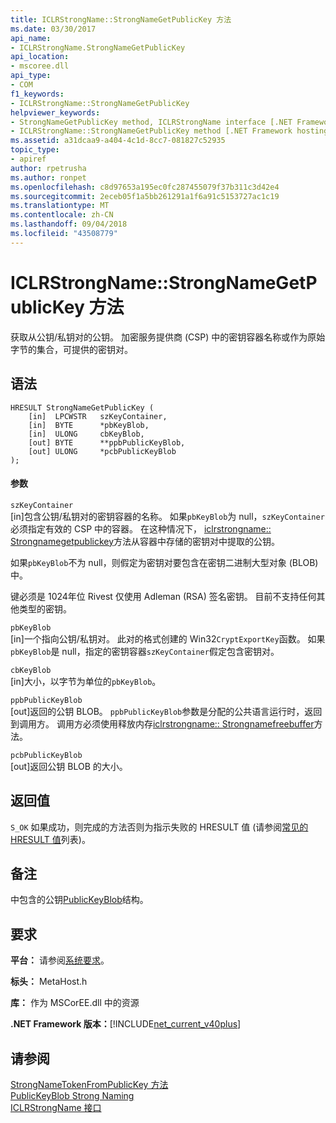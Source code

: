 ```yaml
---
title: ICLRStrongName::StrongNameGetPublicKey 方法
ms.date: 03/30/2017
api_name:
- ICLRStrongName.StrongNameGetPublicKey
api_location:
- mscoree.dll
api_type:
- COM
f1_keywords:
- ICLRStrongName::StrongNameGetPublicKey
helpviewer_keywords:
- StrongNameGetPublicKey method, ICLRStrongName interface [.NET Framework hosting]
- ICLRStrongName::StrongNameGetPublicKey method [.NET Framework hosting]
ms.assetid: a31dcaa9-a404-4c1d-8cc7-081827c52935
topic_type:
- apiref
author: rpetrusha
ms.author: ronpet
ms.openlocfilehash: c8d97653a195ec0fc287455079f37b311c3d42e4
ms.sourcegitcommit: 2eceb05f1a5bb261291a1f6a91c5153727ac1c19
ms.translationtype: MT
ms.contentlocale: zh-CN
ms.lasthandoff: 09/04/2018
ms.locfileid: "43508779"
---
```

# <a name="iclrstrongnamestrongnamegetpublickey-method"></a>ICLRStrongName::StrongNameGetPublicKey 方法
获取从公钥/私钥对的公钥。 加密服务提供商 (CSP) 中的密钥容器名称或作为原始字节的集合，可提供的密钥对。  
  
## <a name="syntax"></a>语法  
  
```  
HRESULT StrongNameGetPublicKey (   
    [in]  LPCWSTR   szKeyContainer,  
    [in]  BYTE      *pbKeyBlob,  
    [in]  ULONG     cbKeyBlob,  
    [out] BYTE      **ppbPublicKeyBlob,  
    [out] ULONG     *pcbPublicKeyBlob  
);  
```  
  
#### <a name="parameters"></a>参数  
 `szKeyContainer`  
 [in]包含公钥/私钥对的密钥容器的名称。 如果`pbKeyBlob`为 null，`szKeyContainer`必须指定有效的 CSP 中的容器。 在这种情况下， [iclrstrongname:: Strongnamegetpublickey](../../../../docs/framework/unmanaged-api/hosting/iclrstrongname-strongnamegetpublickey-method.md)方法从容器中存储的密钥对中提取的公钥。  
  
 如果`pbKeyBlob`不为 null，则假定为密钥对要包含在密钥二进制大型对象 (BLOB) 中。  
  
 键必须是 1024年位 Rivest 仅使用 Adleman (RSA) 签名密钥。 目前不支持任何其他类型的密钥。  
  
 `pbKeyBlob`  
 [in]一个指向公钥/私钥对。 此对的格式创建的 Win32`CryptExportKey`函数。 如果`pbKeyBlob`是 null，指定的密钥容器`szKeyContainer`假定包含密钥对。  
  
 `cbKeyBlob`  
 [in]大小，以字节为单位的`pbKeyBlob`。  
  
 `ppbPublicKeyBlob`  
 [out]返回的公钥 BLOB。 `ppbPublicKeyBlob`参数是分配的公共语言运行时，返回到调用方。 调用方必须使用释放内存[iclrstrongname:: Strongnamefreebuffer](../../../../docs/framework/unmanaged-api/hosting/iclrstrongname-strongnamefreebuffer-method.md)方法。  
  
 `pcbPublicKeyBlob`  
 [out]返回公钥 BLOB 的大小。  
  
## <a name="return-value"></a>返回值  
 `S_OK` 如果成功，则完成的方法否则为指示失败的 HRESULT 值 (请参阅[常见的 HRESULT 值](https://go.microsoft.com/fwlink/?LinkId=213878)列表)。  
  
## <a name="remarks"></a>备注  
 中包含的公钥[PublicKeyBlob](../../../../docs/framework/unmanaged-api/strong-naming/publickeyblob-structure.md)结构。  
  
## <a name="requirements"></a>要求  
 **平台：** 请参阅[系统要求](../../../../docs/framework/get-started/system-requirements.md)。  
  
 **标头：** MetaHost.h  
  
 **库：** 作为 MSCorEE.dll 中的资源  
  
 **.NET Framework 版本：**[!INCLUDE[net_current_v40plus](../../../../includes/net-current-v40plus-md.md)]  
  
## <a name="see-also"></a>请参阅  
 [StrongNameTokenFromPublicKey 方法](../../../../docs/framework/unmanaged-api/hosting/iclrstrongname-strongnametokenfrompublickey-method.md)  
 [PublicKeyBlob Strong Naming](../../../../docs/framework/unmanaged-api/strong-naming/publickeyblob-structure.md)  
 [ICLRStrongName 接口](../../../../docs/framework/unmanaged-api/hosting/iclrstrongname-interface.md)
